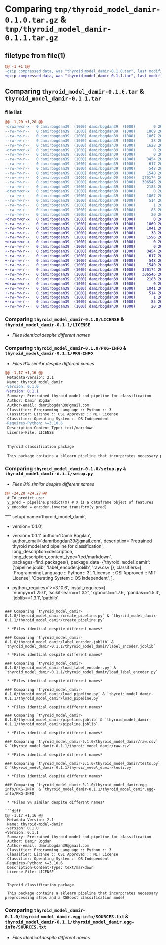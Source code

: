 # Comparing `tmp/thyroid_model_damir-0.1.0.tar.gz` & `tmp/thyroid_model_damir-0.1.1.tar.gz`

## filetype from file(1)

```diff
@@ -1 +1 @@
-gzip compressed data, was "thyroid_model_damir-0.1.0.tar", last modified: Thu Jul 27 09:22:51 2023, max compression
+gzip compressed data, was "thyroid_model_damir-0.1.1.tar", last modified: Mon Jul 31 09:37:06 2023, max compression
```

## Comparing `thyroid_model_damir-0.1.0.tar` & `thyroid_model_damir-0.1.1.tar`

### file list

```diff
@@ -1,20 +1,20 @@
-drwxrwxr-x   0 damirbogdan39  (1000) damirbogdan39  (1000)        0 2023-07-27 09:22:51.741186 thyroid_model_damir-0.1.0/
--rw-rw-r--   0 damirbogdan39  (1000) damirbogdan39  (1000)     1069 2023-07-27 08:37:33.000000 thyroid_model_damir-0.1.0/LICENSE
--rw-rw-r--   0 damirbogdan39  (1000) damirbogdan39  (1000)     1067 2023-07-27 09:22:51.741186 thyroid_model_damir-0.1.0/PKG-INFO
--rw-rw-r--   0 damirbogdan39  (1000) damirbogdan39  (1000)       38 2023-07-27 09:22:51.741186 thyroid_model_damir-0.1.0/setup.cfg
--rw-rw-r--   0 damirbogdan39  (1000) damirbogdan39  (1000)     1628 2023-07-27 09:22:25.000000 thyroid_model_damir-0.1.0/setup.py
-drwxrwxr-x   0 damirbogdan39  (1000) damirbogdan39  (1000)        0 2023-07-27 09:22:51.741186 thyroid_model_damir-0.1.0/thyroid_model_damir/
--rw-rw-r--   0 damirbogdan39  (1000) damirbogdan39  (1000)        0 2023-07-27 09:11:20.000000 thyroid_model_damir-0.1.0/thyroid_model_damir/__init__.py
--rw-rw-r--   0 damirbogdan39  (1000) damirbogdan39  (1000)     3454 2023-07-27 08:34:51.000000 thyroid_model_damir-0.1.0/thyroid_model_damir/create_pipeline.py
--rw-rw-r--   0 damirbogdan39  (1000) damirbogdan39  (1000)      617 2023-07-27 08:06:19.000000 thyroid_model_damir-0.1.0/thyroid_model_damir/label_encoder.joblib
--rw-rw-r--   0 damirbogdan39  (1000) damirbogdan39  (1000)      548 2023-07-27 09:19:40.000000 thyroid_model_damir-0.1.0/thyroid_model_damir/load_label_encoder.py
--rw-rw-r--   0 damirbogdan39  (1000) damirbogdan39  (1000)     1540 2023-07-27 09:22:04.000000 thyroid_model_damir-0.1.0/thyroid_model_damir/load_pipeline.py
--rw-rw-r--   0 damirbogdan39  (1000) damirbogdan39  (1000)   370174 2023-07-27 08:06:19.000000 thyroid_model_damir-0.1.0/thyroid_model_damir/pipeline.joblib
--rw-rw-r--   0 damirbogdan39  (1000) damirbogdan39  (1000)   306546 2023-07-26 09:40:01.000000 thyroid_model_damir-0.1.0/thyroid_model_damir/raw.csv
--rw-rw-r--   0 damirbogdan39  (1000) damirbogdan39  (1000)     2183 2023-07-27 08:13:13.000000 thyroid_model_damir-0.1.0/thyroid_model_damir/tests.py
-drwxrwxr-x   0 damirbogdan39  (1000) damirbogdan39  (1000)        0 2023-07-27 09:22:51.741186 thyroid_model_damir-0.1.0/thyroid_model_damir.egg-info/
--rw-rw-r--   0 damirbogdan39  (1000) damirbogdan39  (1000)     1067 2023-07-27 09:22:51.000000 thyroid_model_damir-0.1.0/thyroid_model_damir.egg-info/PKG-INFO
--rw-rw-r--   0 damirbogdan39  (1000) damirbogdan39  (1000)      514 2023-07-27 09:22:51.000000 thyroid_model_damir-0.1.0/thyroid_model_damir.egg-info/SOURCES.txt
--rw-rw-r--   0 damirbogdan39  (1000) damirbogdan39  (1000)        1 2023-07-27 09:22:51.000000 thyroid_model_damir-0.1.0/thyroid_model_damir.egg-info/dependency_links.txt
--rw-rw-r--   0 damirbogdan39  (1000) damirbogdan39  (1000)       85 2023-07-27 09:22:51.000000 thyroid_model_damir-0.1.0/thyroid_model_damir.egg-info/requires.txt
--rw-rw-r--   0 damirbogdan39  (1000) damirbogdan39  (1000)       20 2023-07-27 09:22:51.000000 thyroid_model_damir-0.1.0/thyroid_model_damir.egg-info/top_level.txt
+drwxrwxr-x   0 damirbogdan39  (1000) damirbogdan39  (1000)        0 2023-07-31 09:37:06.570226 thyroid_model_damir-0.1.1/
+-rw-rw-r--   0 damirbogdan39  (1000) damirbogdan39  (1000)     1069 2023-07-27 08:37:33.000000 thyroid_model_damir-0.1.1/LICENSE
+-rw-rw-r--   0 damirbogdan39  (1000) damirbogdan39  (1000)     1041 2023-07-31 09:37:06.570226 thyroid_model_damir-0.1.1/PKG-INFO
+-rw-rw-r--   0 damirbogdan39  (1000) damirbogdan39  (1000)       38 2023-07-31 09:37:06.570226 thyroid_model_damir-0.1.1/setup.cfg
+-rw-rw-r--   0 damirbogdan39  (1000) damirbogdan39  (1000)     1596 2023-07-31 09:36:19.000000 thyroid_model_damir-0.1.1/setup.py
+drwxrwxr-x   0 damirbogdan39  (1000) damirbogdan39  (1000)        0 2023-07-31 09:37:06.570226 thyroid_model_damir-0.1.1/thyroid_model_damir/
+-rw-rw-r--   0 damirbogdan39  (1000) damirbogdan39  (1000)        0 2023-07-27 09:11:20.000000 thyroid_model_damir-0.1.1/thyroid_model_damir/__init__.py
+-rw-rw-r--   0 damirbogdan39  (1000) damirbogdan39  (1000)     3454 2023-07-27 08:34:51.000000 thyroid_model_damir-0.1.1/thyroid_model_damir/create_pipeline.py
+-rw-rw-r--   0 damirbogdan39  (1000) damirbogdan39  (1000)      617 2023-07-27 08:06:19.000000 thyroid_model_damir-0.1.1/thyroid_model_damir/label_encoder.joblib
+-rw-rw-r--   0 damirbogdan39  (1000) damirbogdan39  (1000)      548 2023-07-27 09:19:40.000000 thyroid_model_damir-0.1.1/thyroid_model_damir/load_label_encoder.py
+-rw-rw-r--   0 damirbogdan39  (1000) damirbogdan39  (1000)     1540 2023-07-27 09:22:04.000000 thyroid_model_damir-0.1.1/thyroid_model_damir/load_pipeline.py
+-rw-rw-r--   0 damirbogdan39  (1000) damirbogdan39  (1000)   370174 2023-07-27 08:06:19.000000 thyroid_model_damir-0.1.1/thyroid_model_damir/pipeline.joblib
+-rw-rw-r--   0 damirbogdan39  (1000) damirbogdan39  (1000)   306546 2023-07-26 09:40:01.000000 thyroid_model_damir-0.1.1/thyroid_model_damir/raw.csv
+-rw-rw-r--   0 damirbogdan39  (1000) damirbogdan39  (1000)     2183 2023-07-27 08:13:13.000000 thyroid_model_damir-0.1.1/thyroid_model_damir/tests.py
+drwxrwxr-x   0 damirbogdan39  (1000) damirbogdan39  (1000)        0 2023-07-31 09:37:06.570226 thyroid_model_damir-0.1.1/thyroid_model_damir.egg-info/
+-rw-rw-r--   0 damirbogdan39  (1000) damirbogdan39  (1000)     1041 2023-07-31 09:37:06.000000 thyroid_model_damir-0.1.1/thyroid_model_damir.egg-info/PKG-INFO
+-rw-rw-r--   0 damirbogdan39  (1000) damirbogdan39  (1000)      514 2023-07-31 09:37:06.000000 thyroid_model_damir-0.1.1/thyroid_model_damir.egg-info/SOURCES.txt
+-rw-rw-r--   0 damirbogdan39  (1000) damirbogdan39  (1000)        1 2023-07-31 09:37:06.000000 thyroid_model_damir-0.1.1/thyroid_model_damir.egg-info/dependency_links.txt
+-rw-rw-r--   0 damirbogdan39  (1000) damirbogdan39  (1000)       85 2023-07-31 09:37:06.000000 thyroid_model_damir-0.1.1/thyroid_model_damir.egg-info/requires.txt
+-rw-rw-r--   0 damirbogdan39  (1000) damirbogdan39  (1000)       20 2023-07-31 09:37:06.000000 thyroid_model_damir-0.1.1/thyroid_model_damir.egg-info/top_level.txt
```

### Comparing `thyroid_model_damir-0.1.0/LICENSE` & `thyroid_model_damir-0.1.1/LICENSE`

 * *Files identical despite different names*

### Comparing `thyroid_model_damir-0.1.0/PKG-INFO` & `thyroid_model_damir-0.1.1/PKG-INFO`

 * *Files 9% similar despite different names*

```diff
@@ -1,17 +1,16 @@
 Metadata-Version: 2.1
 Name: thyroid_model_damir
-Version: 0.1.0
+Version: 0.1.1
 Summary: Pretrained thyroid model and pipeline for classification
 Author: Damir Bogdan
 Author-email: damribogdan39@gmail.com
 Classifier: Programming Language :: Python :: 3
 Classifier: License :: OSI Approved :: MIT License
 Classifier: Operating System :: OS Independent
-Requires-Python: >=3.10.6
 Description-Content-Type: text/markdown
 License-File: LICENSE
 
 
 Thyroid classification package 
 
 This package contains a sklearn pipeline that incorporates necessary preprocessing steps and a XGBoost classification model
```

### Comparing `thyroid_model_damir-0.1.0/setup.py` & `thyroid_model_damir-0.1.1/setup.py`

 * *Files 8% similar despite different names*

```diff
@@ -24,28 +24,27 @@
 # To predict use:
 y_pred = pipeline.predict(X) # X is a dataframe object of features
 y_encoded = encoder.inverse_transform(y_pred)
 ```
 """
 setup(
     name='thyroid_model_damir',
-    version='0.1.0',
+    version='0.1.1',
     author='Damir Bogdan',
     author_email='damribogdan39@gmail.com',
     description='Pretrained thyroid model and pipeline for classification',
     long_description=description,
     long_description_content_type='text/markdown',
     packages=find_packages(),
     package_data={'thyroid_model_damir': ['pipeline.joblib', 'label_encoder.joblib', 'raw.csv']},
     classifiers=[
         'Programming Language :: Python :: 3',
         'License :: OSI Approved :: MIT License',
         'Operating System :: OS Independent',
     ],
-    python_requires='>=3.10.6',
     install_requires=[  
         'numpy==1.25.0',
         'scikit-learn==1.0.2',
         'xgboost==1.7.6',
         'pandas==1.5.3',
         'joblib==1.3.1',
         'pathlib'
```

### Comparing `thyroid_model_damir-0.1.0/thyroid_model_damir/create_pipeline.py` & `thyroid_model_damir-0.1.1/thyroid_model_damir/create_pipeline.py`

 * *Files identical despite different names*

### Comparing `thyroid_model_damir-0.1.0/thyroid_model_damir/label_encoder.joblib` & `thyroid_model_damir-0.1.1/thyroid_model_damir/label_encoder.joblib`

 * *Files identical despite different names*

### Comparing `thyroid_model_damir-0.1.0/thyroid_model_damir/load_label_encoder.py` & `thyroid_model_damir-0.1.1/thyroid_model_damir/load_label_encoder.py`

 * *Files identical despite different names*

### Comparing `thyroid_model_damir-0.1.0/thyroid_model_damir/load_pipeline.py` & `thyroid_model_damir-0.1.1/thyroid_model_damir/load_pipeline.py`

 * *Files identical despite different names*

### Comparing `thyroid_model_damir-0.1.0/thyroid_model_damir/pipeline.joblib` & `thyroid_model_damir-0.1.1/thyroid_model_damir/pipeline.joblib`

 * *Files identical despite different names*

### Comparing `thyroid_model_damir-0.1.0/thyroid_model_damir/raw.csv` & `thyroid_model_damir-0.1.1/thyroid_model_damir/raw.csv`

 * *Files identical despite different names*

### Comparing `thyroid_model_damir-0.1.0/thyroid_model_damir/tests.py` & `thyroid_model_damir-0.1.1/thyroid_model_damir/tests.py`

 * *Files identical despite different names*

### Comparing `thyroid_model_damir-0.1.0/thyroid_model_damir.egg-info/PKG-INFO` & `thyroid_model_damir-0.1.1/thyroid_model_damir.egg-info/PKG-INFO`

 * *Files 9% similar despite different names*

```diff
@@ -1,17 +1,16 @@
 Metadata-Version: 2.1
 Name: thyroid-model-damir
-Version: 0.1.0
+Version: 0.1.1
 Summary: Pretrained thyroid model and pipeline for classification
 Author: Damir Bogdan
 Author-email: damribogdan39@gmail.com
 Classifier: Programming Language :: Python :: 3
 Classifier: License :: OSI Approved :: MIT License
 Classifier: Operating System :: OS Independent
-Requires-Python: >=3.10.6
 Description-Content-Type: text/markdown
 License-File: LICENSE
 
 
 Thyroid classification package 
 
 This package contains a sklearn pipeline that incorporates necessary preprocessing steps and a XGBoost classification model
```

### Comparing `thyroid_model_damir-0.1.0/thyroid_model_damir.egg-info/SOURCES.txt` & `thyroid_model_damir-0.1.1/thyroid_model_damir.egg-info/SOURCES.txt`

 * *Files identical despite different names*

